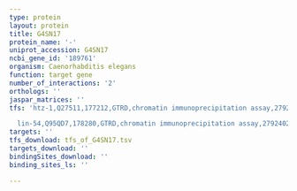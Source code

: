 ```yaml
---
type: protein
layout: protein
title: G4SN17
protein_name: '-'
uniprot_accession: G4SN17
ncbi_gene_id: '189761'
organism: Caenorhabditis elegans
function: target gene
number_of_interactions: '2'
orthologs: ''
jaspar_matrices: ''
tfs: 'htz-1,Q27511,177212,GTRD,chromatin immunoprecipitation assay,27924024%5Buid%5D,No

  lin-54,Q95QD7,178280,GTRD,chromatin immunoprecipitation assay,27924024%5Buid%5D,No'
targets: ''
tfs_download: tfs_of_G4SN17.tsv
targets_download: ''
bindingSites_download: ''
binding_sites_ls: ''

---
```

